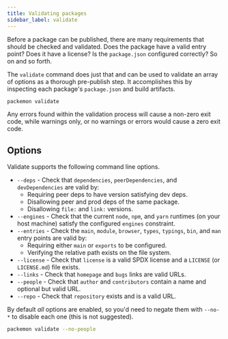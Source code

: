 ```yaml
---
title: Validating packages
sidebar_label: validate
---
```


Before a package can be published, there are many requirements that should be checked and validated.
Does the package have a valid entry point? Does it have a license? Is the `package.json` configured
correctly? So on and so forth.

The `validate` command does just that and can be used to validate an array of options as a thorough
pre-publish step. It accomplishes this by inspecting each package's `package.json` and build
artifacts.

```bash
packemon validate
```

Any errors found within the validation process will cause a non-zero exit code, while warnings only,
or no warnings or errors would cause a zero exit code.

## Options

Validate supports the following command line options.

- `--deps` - Check that `dependencies`, `peerDependencies`, and `devDependencies` are valid by:
  - Requiring peer deps to have version satisfying dev deps.
  - Disallowing peer and prod deps of the same package.
  - Disallowing `file:` and `link:` versions.
- `--engines` - Check that the current `node`, `npm`, and `yarn` runtimes (on your host machine)
  satisfy the configured `engines` constraint.
- `--entries` - Check the `main`, `module`, `browser`, `types`, `typings`, `bin`, and `man` entry
  points are valid by:
  - Requiring either `main` or `exports` to be configured.
  - Verifying the relative path exists on the file system.
- `--license` - Check that `license` is a valid SPDX license and a `LICENSE` (or `LICENSE.md`) file
  exists.
- `--links` - Check that `homepage` and `bugs` links are valid URLs.
- `--people` - Check that `author` and `contributors` contain a name and optional but valid URL.
- `--repo` - Check that `repository` exists and is a valid URL.

By default _all_ options are enabled, so you'd need to negate them with `--no-*` to disable each one
(this is not suggested).

```bash
packemon validate --no-people
```
